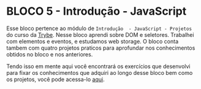 # BLOCO 5 - Introdução - JavaScript

Esse bloco pertence ao módulo de `Introdução  - JavaScript - Projetos ` do curso da [Trybe](https://www.betrybe.com/). Nesse bloco aprendi sobre DOM e seletores. Trabalhei com elementos e eventos, e estudamos web storage. O bloco conta tambem com quatro projetos praticos para aprofundar nos conhecimentos obtidos no bloco e nos anteriores.

Tendo isso em mente aqui você encontrará os exercícios que desenvolvi para fixar os conhecimentos que adquiri ao longo desse bloco bem como os projetos, você pode acessa-lo [aqui](linkProjetoDoBloco).
